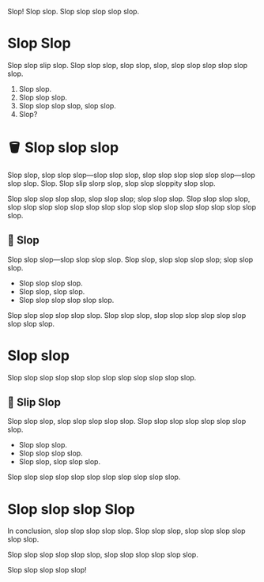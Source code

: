 Slop! Slop slop. Slop slop slop slop slop.

# Slop Slop

Slop slop slip slop. Slop slop slop, slop slop, slop, slop slop slop slop slop slop.

1. Slop slop.
2. Slop slop slop.
3. Slop slop slop slop, slop slop.
4. Slop?

# 🪣 Slop slop slop

Slop slop, slop slop slop—slop slop slop, slop slop slop slop slop slop—slop slop slop. Slop. Slop slip slorp slop, slop slop sloppity slop slop.

Slop slop slop slop slop, slop slop slop; slop slop slop. Slop slop slop slop, slop slop slop slop slop slop slop slop slop slop slop slop slop slop slop slop slop.

## 📜 Slop

Slop slop slop—slop slop slop slop. Slop slop, slop slop slop slop; slop slop slop.

- Slop slop slop slop.
- Slop slop, slop slop.
- Slop slop slop slop slop slop.

Slop slop slop slop slop slop. Slop slop slop, slop slop slop slop slop slop slop slop slop.

# Slop slop

Slop slop slop slop slop slop slop slop slop slop slop slop.

## 🥄 Slip Slop

Slop slop slop, slop slop slop slop slop. Slop slop slop slop slop slop slop slop.

- Slop slop slop.
- Slop slop slop slop.
- Slop slop, slop slop slop.

Slop slop slop slop slop slop slop slop slop slop slop.

# Slop slop slop Slop

In conclusion, slop slop slop slop slop. Slop slop slop, slop slop slop slop slop slop.

Slop slop slop slop slop slop, slop slop slop slop slop slop.

Slop slop slop slop slop!